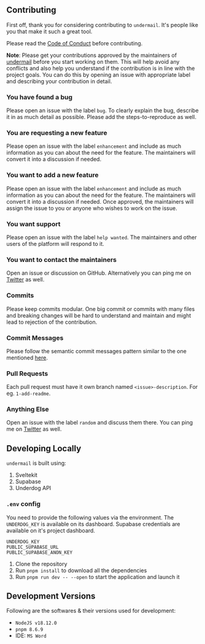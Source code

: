 ## Contributing

First off, thank you for considering contributing to `undermail`. It's people like you that make it such a great tool.

Please read the [Code of Conduct](CODE_OF_CONDUCT.md) before contributing.

**Note**: Please get your contributions approved by the maintainers of [undermail](https://github.com/WilfredAlmeida/undermail) before you start working on them. This will help avoid any conflicts and also help you understand if the contribution is in line with the project goals. You can do this by opening an issue with appropriate label and describing your contribution in detail.

### You have found a bug

Please open an issue with the label `bug`. To clearly explain the bug, describe it in as much detail as possible. Please add the steps-to-reproduce as well.

### You are requesting a new feature

Please open an issue with the label `enhancement` and include as much information as you can about the need for the feature. The maintainers will convert it into a discussion if needed.

### You want to add a new feature

Please open an issue with the label `enhancement` and include as much information as you can about the need for the feature. The maintainers will convert it into a discussion if needed. Once approved, the maintainers will assign the issue to you or anyone who wishes to work on the issue.

### You want support

Please open an issue with the label `help wanted`. The maintainers and other users of the platform will respond to it.

### You want to contact the maintainers

Open an issue or discussion on GitHub. Alternatively you can ping me on [Twitter](https://twitter.com/WilfredAlmeida) as well.

### Commits

Please keep commits modular. One big commit or commits with many files and breaking changes will be hard to understand and maintain and might lead to rejection of the contribution.

### Commit Messages

Please follow the semantic commit messages pattern similar to the one mentioned [here](https://gist.github.com/joshbuchea/6f47e86d2510bce28f8e7f42ae84c716).

### Pull Requests
Each pull request must have it own branch named `<issue>-description`. For eg. `1-add-readme`.

### Anything Else

Open an issue with the label `random` and discuss them there. You can ping me on [Twitter](https://twitter.com/WilfredAlmeida) as well.


## Developing Locally

`undermail` is built using:
1. Sveltekit
2. Supabase
3. Underdog API

### `.env` config
You need to provide the following values via the environment. The `UNDERDOG_KEY` is available on its dashboard. Supabase credentials are available on it's project dashboard.
```
UNDERDOG_KEY
PUBLIC_SUPABASE_URL
PUBLIC_SUPABASE_ANON_KEY
```

1. Clone the repository
2. Run `pnpm install` to download all the dependencies
3. Run `pnpm run dev -- --open` to start the application and launch it


## Development Versions
Following are the softwares & their versions used for development:
- `NodeJS v18.12.0`
- `pnpm 8.6.9`
- IDE: `MS Word`